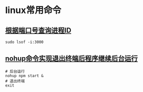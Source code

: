 # linux常用命令

## [根据端口号查询进程ID](https://www.csdn.net/tags/NtjaAgzsNTQ5OTUtYmxvZwO0O0OO0O0O.html)
    sudo lsof -i:3000


## [nohup命令实现退出终端后程序继续后台运行](https://blog.csdn.net/nsj820/article/details/5862231)
    # 后台运行
    nohup npm start &
    # 退出终端
    exit



